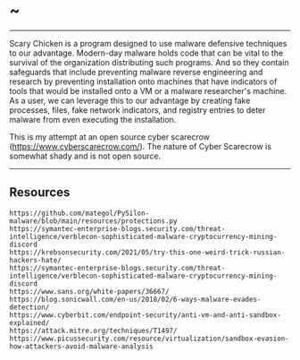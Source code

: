 # ~

---

Scary Chicken is a program designed to use malware defensive techniques to our advantage.
Modern-day malware holds code that can be vital to the survival of the organization distributing such programs. And so they contain safeguards that include preventing malware reverse engineering and research by preventing installation onto machines that have indicators of tools that would be installed onto a VM or a malware researcher's machine.
As a user, we can leverage this to our advantage by creating fake processes, files, fake network indicators, and registry entries to deter malware from even executing the installation. 

This is my attempt at an open source cyber scarecrow (https://www.cyberscarecrow.com/).
The nature of Cyber Scarecrow is somewhat shady and is not open source.

---

## Resources
```
https://github.com/mategol/PySilon-malware/blob/main/resources/protections.py
https://symantec-enterprise-blogs.security.com/threat-intelligence/verblecon-sophisticated-malware-cryptocurrency-mining-discord
https://krebsonsecurity.com/2021/05/try-this-one-weird-trick-russian-hackers-hate/
https://symantec-enterprise-blogs.security.com/threat-intelligence/verblecon-sophisticated-malware-cryptocurrency-mining-discord
https://www.sans.org/white-papers/36667/
https://blog.sonicwall.com/en-us/2018/02/6-ways-malware-evades-detection/
https://www.cyberbit.com/endpoint-security/anti-vm-and-anti-sandbox-explained/
https://attack.mitre.org/techniques/T1497/
https://www.picussecurity.com/resource/virtualization/sandbox-evasion-how-attackers-avoid-malware-analysis
```
